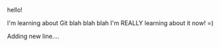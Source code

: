 hello!

I'm learning about Git
blah blah blah
I'm REALLY learning about it now! =)

Adding new line....